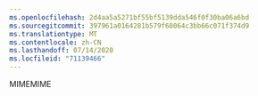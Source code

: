 ```yaml
---
ms.openlocfilehash: 2d4aa5a5271bf55bf5139dda546f0f30ba06a6bd
ms.sourcegitcommit: 397961a0164281b579f68064c3bb66c071f374d9
ms.translationtype: MT
ms.contentlocale: zh-CN
ms.lasthandoff: 07/14/2020
ms.locfileid: "71139466"
---
```

<span data-ttu-id="73c75-101">MIME</span><span class="sxs-lookup"><span data-stu-id="73c75-101">MIME</span></span>